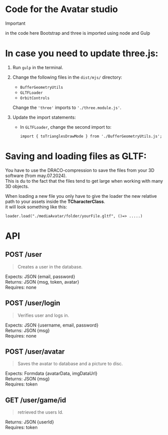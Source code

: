 # **Code for the Avatar studio**


> [!IMPORTANT]
> in the code here Bootstrap and three is imported using node and Gulp

# In case you need to update three.js:

1. Run `gulp` in the terminal.

2. Change the following files in the `dist/mjs/` directory:
    - `BufferGeometryUtils`
    - `GLTFLoader`
    - `OrbitControls`  
      
    Change the `'three'` imports to `'./three.module.js'`.
3. Update the import statements:
    - In `GLTFLoader`, change the second import to:

        `import { toTrianglesDrawMode } from './BufferGeometryUtils.js';`


# Saving and loading files as GLTF: 

You have to use the DRACO-compression to save the files from your 3D software (from may.07.2024).  
This is du to the fact that the files tend to get large when working with many 3D objects.  

When loading a new file you only have to give the loader the new relative path to your assets inside the **TCharacterClass**.  
it will look something like this:  

` loader.load("./mediaAvatar/folder/yourFile.gltf", ()=> .....) `

# API

## POST /user 
> Creates a user in the database.
   
Expects: JSON {email, password} <br>
Returns: JSON  {msg, token, avatar} <br>
Requires: none <br>

## POST /user/login
> Verifies user and logs in.
   
Expects: JSON {username, email, password} <br>
Returns: JSON  {msg} <br>
Requires: none <br>

## POST /user/avatar
> Saves the avatar to database and a picture to disc.
   
Expects: Formdata {avatarData, imgDataUrl} <br>
Returns: JSON  {msg} <br>
Requires: token <br>

## GET /user/game/id
> retrieved the users Id.
   
Returns: JSON  {userId} <br>
Requires: token <br>

    
